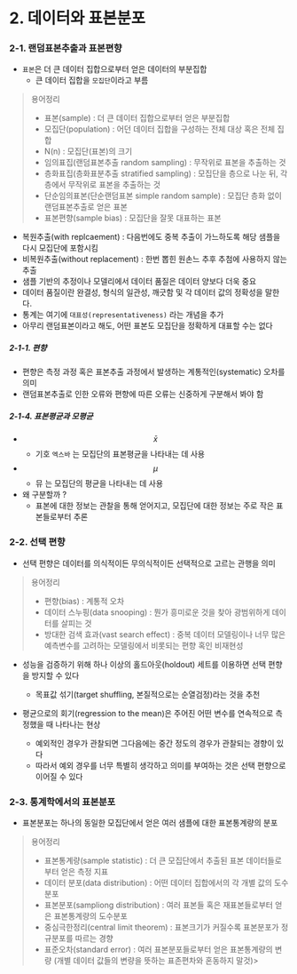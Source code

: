 # 2. 데이터와 표본분포

### 2-1. 랜덤표본추출과 표본편향

- `표본`은 더 큰 데이터 집합으로부터 얻은 데이터의 부분집합
  - 큰 데이터 집합을 `모집단`이라고 부름

> 용어정리
>
> - 표본(sample) : 더 큰 데이터 집합으로부터 얻은 부분집합
> - 모집단(population) : 어던 데이터 집합을 구성하는 전체 대상 혹은 전체 집합
> - N(n) : 모집단(표본)의 크기
> - 임의표집(랜덤표본추출 random sampling) : 무작위로 표본을 추출하는 것
> - 층화표집(층화표분추출 stratified sampling) : 모집단을 층으로 나눈 뒤, 각 층에서 무작위로 표본을 추출하는 것
> - 단순임의표본(단순랜덤표본 simple random sample) : 모집단 층화 없이 랜덤표본추출로 얻은 표본
> - 표본편향(sample bias) : 모집단을 잘못 대표하는 표본

- 복원추출(with replcaement) : 다음번에도 중복 추출이 가느하도록 해당 샘플을 다시 모집단에 포함시킴
- 비복원추출(without replacement) : 한번 뽑힌 원손느 추후 추첨에 사용하지 않는 추출
- 샘플 기반의 추정이나 모델리에서 데이터 품질은 데이터 양보다 더욱 중요
- 데이터 품질이란 완결성, 형식의 일관성, 깨긋함 및 각 데이터 값의 정확성을 말한다.
- 통계는 여기에 `대표성(representativeness)` 라는 개념을 추가
- 아무리 랜덤표본이라고 해도, 어떤 표본도 모집단을 정확하게 대표할 수는 없다

##### 2-1-1. 편향

- 편향은 측정 과정 혹은 표본추출 과정에서 발생하는 계통적인(systematic) 오차를 의미
- 랜덤표본추출로 인한 오류와 편향에 따른 오류는 신중하게 구분해서 봐야 함

##### 2-1-4. 표본평균과 모평균

- $$\bar x$$
  - 기호 `엑스바` 는 모집단의 표본평균을 나타내는 데 사용
- $$\mu  $$
  - 뮤 는 모집단의 평균을 나타내는 데 사용
- 왜 구분할까 ?
  - 표본에 대한 정보는 관찰을 통해 얻어지고, 모집단에 대한 정보는 주로 작은 표본들로부터 추론

### 2-2. 선택 편향

- 선택 편향은 데이터를 의식적이든 무의식적이든 선택적으로 고르는 관행을 의미

> 용어정리
>
> - 편향(bias) : 계통적 오차
> - 데이터 스누핑(data snooping) : 뭔가 흥미로운 것을 찾아 광범위하게 데이터를 살피는 것
> - 방대한 검색 효과(vast search effect) : 중복 데이터 모델링이나 너무 많은 예측변수를 고려하는 모델링에서 비롯되는 편향 혹인 비재현성

- 성능을 검증하기 위해 하나 이상의 홀드아웃(holdout) 세트를 이용하면 선택 편향을 방지할 수 있다
  - 목표값 섞기(target shuffling, 본질적으로는 순열검정)라는 것을 추천

- 평균으로의 회기(regression to the mean)은 주어진 어떤 변수를 연속적으로 측정했을 때 나타나는 현상
  - 예외적인 경우가 관찰되면 그다음에는 중간 정도의 경우가 관찰되는 경향이 있다
  - 따라서 예외 경우를 너무 특별히 생각하고 의미를 부여하는 것은 선택 편향으로 이어질 수 있다

### 2-3. 통계학에서의 표본분포

- 표본분포는 하나의 동일한 모집단에서 얻은 여러 샘플에 대한 표본통계량의 분포

> 용어정리
>
> - 표본통계량(sample statistic) : 더 큰 모집단에서 추출된 표본 데이터들로부터 얻은 측정 지표
> - 데이터 분포(data distribution) : 어떤 데이터 집합에서의 각 개별 값의 도수분포
> - 표본분포(sampliong distribution) : 여러 표본들 혹은 재표본들로부터 얻은 표본통계량의 도수분포
> - 중심극한정리(central limit theorem) : 표본크기가 커질수록 표본분포가 정규분포를 따르는 경향
> - 표준오차(standard error) : 여러 표본분포들로부터 얻은 표본통계량의 변량 (개별 데이터 값들의 변량을 뜻하는 표존편차와 혼동하지 말것)>
